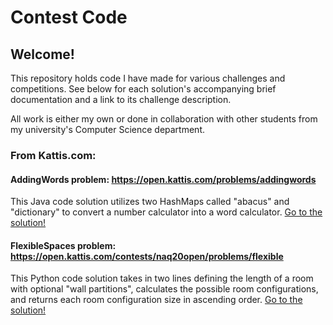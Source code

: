 # Contest Code
## Welcome!
This repository holds code I have made for various challenges and competitions. See below for each solution's accompanying brief documentation and a link to its challenge description.

All work is either my own or done in collaboration with other students from my university's Computer Science department.

### From Kattis.com:

#### AddingWords problem: https://open.kattis.com/problems/addingwords
This Java code solution utilizes two HashMaps called "abacus" and "dictionary" to convert a number calculator into a word calculator.
[Go to the solution!](https://github.com/cskipworth/ContestCode/blob/main/AddingWords.java)

#### FlexibleSpaces problem: https://open.kattis.com/contests/naq20open/problems/flexible
This Python code solution takes in two lines defining the length of a room with optional "wall partitions", calculates the possible room configurations, and returns each room configuration size in ascending order.
[Go to the solution!](https://github.com/cskipworth/ContestCode/blob/main/FlexibleSpaces.py)
